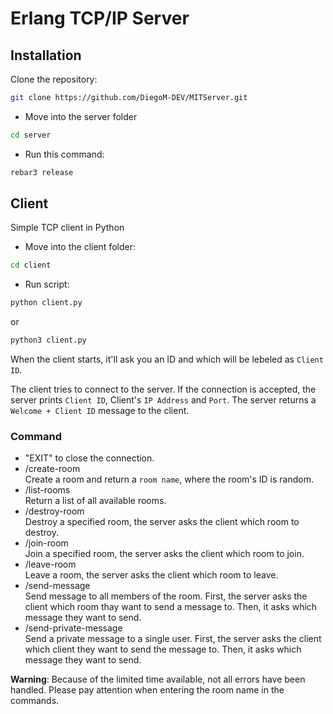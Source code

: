 # Erlang TCP/IP Server
## Installation
Clone the repository:
```bash
git clone https://github.com/DiegoM-DEV/MITServer.git
```

- Move into the server folder
```bash
cd server
```

- Run this command:
```bash
rebar3 release
```

 
## Client
Simple TCP client in Python 
- Move into the client folder:
```bash
cd client
```
- Run script:
```bash
python client.py
```
  or
```bash
python3 client.py
```
When the client starts, it'll ask you an ID and which will be lebeled as `Client ID`. 

The client tries to connect to the server. If the connection is accepted, the server prints `Client ID`, Client's `IP Address` and `Port`. The server returns a `Welcome + Client ID` message to the client.


### Command
- "EXIT" to close the connection.
- /create-room<br>
  Create a room and return a `room name`, where the room's ID is random.
- /list-rooms<br>
  Return a list of all available rooms.
- /destroy-room<br>
  Destroy a specified room, the server asks the client which room to destroy.
- /join-room<br>
  Join a specified room, the server asks the client which room to join.
- /leave-room<br>
  Leave a room, the server asks the client which room to leave.
- /send-message<br>
  Send message to all members of the room. First, the server asks the client which room thay want to send a message to. Then, it asks which message they want to send.
- /send-private-message<br>
  Send a private message to a single user. First, the server asks the client which client they want to send the message to. Then, it asks which message they want to send.<br>
  
**Warning**: Because of the limited time available, not all errors have been handled. Please pay attention when entering the room name in the commands.